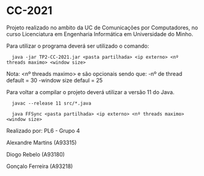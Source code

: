 # CC-2021

Projeto realizado no ambito da UC de Comunicações por Computadores, no curso Licenciatura em Engenharia Informática em Universidade do Minho.
  

Para utilizar o programa deverá ser utilizado o comando:

```
  java -jar TP2-CC-2021.jar <pasta partilhada> <ip externo> <nº threads maximo> <window size>
```  

Nota: <nº threads maximo> e <window size> são opcionais sendo que:
      -nº de thread default = 30
      -window size defaul = 25

Para voltar a compilar o projeto deverá utilizar a versão 11 do Java.
```
  javac --release 11 src/*.java
``` 

```
  java FFSync <pasta partilhada> <ip externo> <nº threads maximo> <window size>
``` 


Realizado por:
PL6 - Grupo 4

  Alexandre Martins (A93315)

  Diogo Rebelo (A93180)

  Gonçalo Ferreira (A93218)
